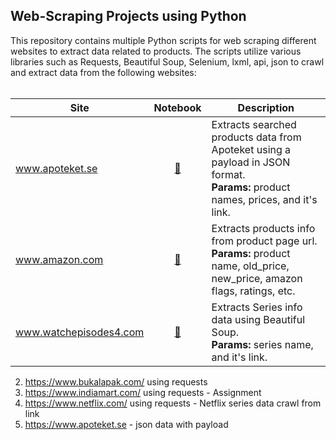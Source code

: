 ## Web-Scraping Projects using Python

This repository contains multiple Python scripts for web scraping different websites to extract data related to products. The scripts utilize various libraries such as Requests, Beautiful Soup, Selenium, lxml, api, json to crawl and extract data from the following websites:
<br><br>

|Site | Notebook | Description
|--|:--:|--|
| www.apoteket.se |[🔗](https://github.com/ChawlaAvi/Daily-Dose-of-Data-Science/blob/main/Pandas/DataFrame-Auto-Profile.ipynb) | Extracts searched products data from Apoteket using a payload in JSON format. <br>**Params:** product names, prices, and it's link.
| www.amazon.com |[🔗](https://github.com/ChawlaAvi/Daily-Dose-of-Data-Science/blob/main/Pandas/DataFrame-Auto-Profile.ipynb) | Extracts products info from product page url. <br>**Params:** product name, old_price, new_price, amazon flags, ratings, etc.
| www.watchepisodes4.com |[🔗](https://github.com/deepak4u/Web-Scraping/blob/main/watchepisodes4.py) | Extracts Series info data using Beautiful Soup. <br>**Params:** series name, and it's link.



2. https://www.bukalapak.com/ using requests
3. https://www.indiamart.com/ using requests - Assignment
4. https://www.netflix.com/ using requests - Netflix series data crawl from link
5. https://www.apoteket.se - json data with payload
